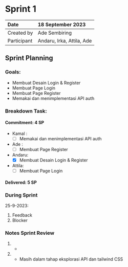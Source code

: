 # Sprint 1


|Date|18 September 2023|
| :- | :- |
|Created by|Ade Sembiring|
|Participant|Andaru, Irka, Attila, Ade|
## Sprint Planning
### Goals:
- Membuat Desain Login & Register
- Membuat Page Login
- Membuat Page Register
- Memakai dan menimplementasi API auth

### Breakdown Task:
#### Commitment: 4 SP
- Kamal :
  - [ ] Memakai dan menimplementasi API auth
- Ade   : 
  - [ ] Membuat Page Register 
- Andaru: 
  - [x] Membuat Desain Login & Register 
- Attila: 
  - [ ] Membuat Page Login
#### Delivered:	 5 SP
### During Sprint
25-9-2023:

1. Feedback
1. Blocker
### Notes Sprint Review
1. - 
2. - Masih dalam tahap eksplorasi API dan tailwind CSS
